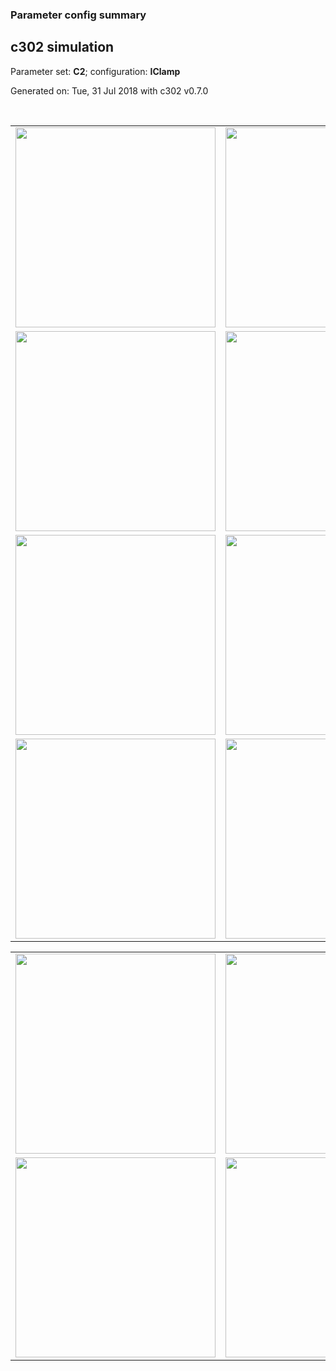 ### Parameter config summary 
<h2>c302 simulation</h2>
<p>Parameter set: <b>C2</b>; configuration: <b>IClamp</b></p>
<p>Generated on: Tue, 31 Jul 2018 with c302 v0.7.0</p><br/>
<table>

<tr>
  <td><a href="images/neurons_C2_IClamp.png"><img alt=" " src="images/neurons_C2_IClamp.png" height="320"/></a></td>
  <td><a href="images/traces_neuron_IClamp_C2.png"><img alt=" " src="images/traces_neuron_IClamp_C2.png" height="320"/></a></td>
</tr>

<tr>
  <td><a href="images/neuron_activity_C2_IClamp.png"><img alt=" " src="images/neuron_activity_C2_IClamp.png" height="320"/></a></td>
  <td><a href="images/traces_neuron_activity_IClamp_C2.png"><img alt=" " src="images/traces_neuron_activity_IClamp_C2.png" height="320"/></a></td>
</tr>

<tr>
  <td><a href="images/muscles_C2_IClamp.png"><img alt=" " src="images/muscles_C2_IClamp.png" height="320"/></a></td>
  <td><a href="images/traces_muscles_IClamp_C2.png"><img alt=" " src="images/traces_muscles_IClamp_C2.png" height="320"/></a></td>
</tr>

<tr>
  <td><a href="images/muscle_activity_C2_IClamp.png"><img alt=" " src="images/muscle_activity_C2_IClamp.png" height="320"/></a></td>
  <td><a href="images/traces_muscles_activity_IClamp_C2.png"><img alt=" " src="images/traces_muscles_activity_IClamp_C2.png" height="320"/></a></td>
</tr>
</table>
<table>

<tr><td><a href="images/c302_C2_IClamp_exc_to_neurons.png"><img alt=" " src="images/c302_C2_IClamp_exc_to_neurons.png" height="320"/></a></td>

  <td><a href="images/c302_C2_IClamp_inh_to_neurons.png"><img alt=" " src="images/c302_C2_IClamp_inh_to_neurons.png" height="320"/></a></td>

  <td><a href="images/c302_C2_IClamp_elec_neurons_neurons.png"><img alt=" " src="images/c302_C2_IClamp_elec_neurons_neurons.png" height="320"/></a></td></tr>

<tr><td><a href="images/c302_C2_IClamp_exc_to_muscles.png"><img alt=" " src="images/c302_C2_IClamp_exc_to_muscles.png" height="320"/></a></td>

  <td><a href="images/c302_C2_IClamp_inh_to_muscles.png"><img alt=" " src="images/c302_C2_IClamp_inh_to_muscles.png" height="320"/></a></td></tr>
</table>

